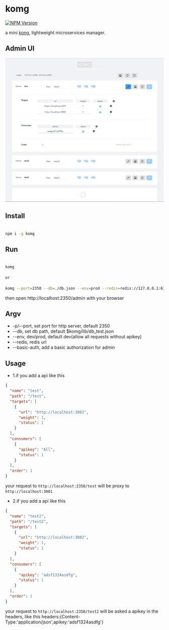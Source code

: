 # komg

[![NPM Version][npm-image]][npm-url]

a mini [kong](https://konghq.com), lightweight microservices manager.

## Admin UI

![admin](ui.png)

## Install

```bash

npm i -g komg

```

## Run

```bash

komg

or

komg --port=2350 --db=./db.json --env=prod --redis=redis://127.0.0.1:6379/0 --basic-auth=name1=pass1

```

then open http://localhost:2350/admin with your browser


## Argv

 - -p/--port, set port for http server, default 2350
 - --db, set db path, default $komg/lib/db_test.json
 - --env, dev/prod, default dev(allow all requests without apikey)
 - --redis, redis url
 - --basic-auth, add a basic authorization for admin
 

## Usage
 
 - 1.if you add a api like this
 
 ```json
{
   "name": "test",
   "path": "/test",
   "targets": [
     {
       "url": "http://localhost:3001",
       "weight": 1,
       "status": 1
     }
   ],
   "consumers": [
     {
       "apikey": "All",
       "status": 1
     }
   ],
   "order": 1
}
 ``` 

your request to `http://localhost:2350/test` will be proxy to `http://localhost:3001`

 - 2.if you add a api like this

 ```json
{
   "name": "test2",
   "path": "/test2",
   "targets": [
     {
       "url": "http://localhost:3002",
       "weight": 1,
       "status": 1
     }
   ],
   "consumers": [
     {
       "apikey": "adsf1324asdfg",
       "status": 1
     }
   ],
   "order": 1
}
 ``` 
 
your request to `http://localhost:2350/test2` will be asked a apikey in the headers, like this headers:{Content-Type:'application/json',apikey:'adsf1324asdfg'}


[npm-image]: https://img.shields.io/npm/v/komg.svg
[npm-url]: https://www.npmjs.com/package/komg